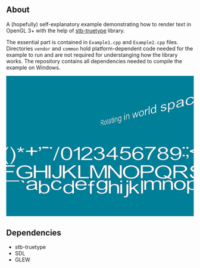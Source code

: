 ## About
A (hopefully) self-explanatory example demonstrating how to render text in OpenGL 3+ with the help of
[stb-truetype](https://github.com/nothings/stb) library.

The essential part is contained in `Example1.cpp` and `Example2.cpp` files. Directories `vendor` and `common` hold
platform-dependent code needed for the example to run and are not required for understanging how the library works.
The repository contains all dependencies needed to compile the example on Windows.

![1](/Example1.png?raw=true)

## Dependencies
* stb-truetype
* SDL
* GLEW
